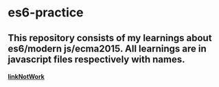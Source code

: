 # es6-practice

## This repository consists of my learnings about es6/modern js/ecma2015. All learnings are in javascript files respectively with names.

#### [linkNotWork](https://mi-araf.github.io/es6-practice/)
